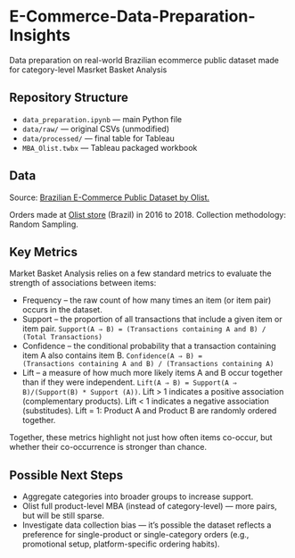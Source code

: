 # E-Commerce-Data-Preparation-Insights
Data preparation on real-world Brazilian ecommerce public dataset  made for category-level Masrket Basket Analysis

## Repository Structure
- `data_preparation.ipynb` — main Python file
- `data/raw/` — original CSVs (unmodified)
- `data/processed/` — final table for Tableau
- `MBA_Olist.twbx` — Tableau packaged workbook

## Data
Source: [Brazilian E-Commerce Public Dataset by Olist.](https://www.kaggle.com/datasets/olistbr/brazilian-ecommerce/data)

Orders made at [Olist store](https://www.olist.com/) (Brazil) in 2016 to 2018. Collection methodology: Random Sampling.

## Key Metrics 
Market Basket Analysis relies on a few standard metrics to evaluate the strength of associations between items:

- Frequency – the raw count of how many times an item (or item pair) occurs in the dataset. 
- Support – the proportion of all transactions that include a given item or item pair.
 `Support(A ⇒ B) = (Transactions containing A and B) / (Total Transactions)`
- Confidence – the conditional probability that a transaction containing item A also contains item B.
 `Confidence(A ⇒ B) = (Transactions containing A and B) / (Transactions containing A​)`
- Lift – a measure of how much more likely items A and B occur together than if they were independent.
  `Lift(A ⇒ B) = Support(A ⇒ B)/(Support(B) * Support (A)​)`.
Lift > 1 indicates a positive association (complementary products). Lift < 1 indicates a negative association (substitudes). Lift = 1: Product A and Product B are randomly ordered together.

Together, these metrics highlight not just how often items co-occur, but whether their co-occurrence is stronger than chance.


## Possible Next Steps
- Aggregate categories into broader groups to increase support.
- Olist full product-level MBA (instead of category-level) — more pairs, but will be still sparse.
- Investigate data collection bias — it’s possible the dataset reflects a preference for single-product or single-category orders (e.g., promotional setup, platform-specific ordering habits).
